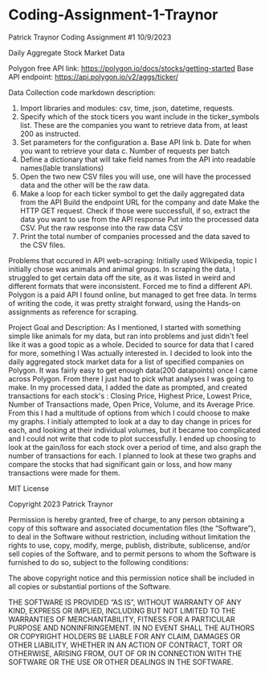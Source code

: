 # Coding-Assignment-1-Traynor
Patrick Traynor Coding Assignment #1
10/9/2023

Daily Aggregate Stock Market Data


Polygon free API link:
https://polygon.io/docs/stocks/getting-started
Base API endpoint:
https://api.polygon.io/v2/aggs/ticker/

Data Collection code markdown description:
1. Import libraries and modules: csv, time, json, datetime, requests.
2. Specify which of the stock ticers you want include in the ticker_symbols list. These are the companies you want to retrieve data from, at least 200 as instructed.
3. Set parameters for the configuration
   a. Base API link
   b. Date for when you want to retrieve your data
   c. Number of requests per batch
4. Define a dictionary that will take field names from the API into readable names(lable translations)
5. Open the two new CSV files you will use, one will have the processed data and the other will be the raw data.
6. Make a loop for each ticker symbol to get the daily aggregated data from the API
   Build the endpoint URL for the company and date
   Make the HTTP GET request.
   Check if those were successfull, if so, extract the data you want to use from the API response
   Put into the processed data CSV.
   Put the raw response into the raw data CSV
7. Print the total number of companies processed and the data saved to the CSV files.


Problems that occured in API web-scraping: Initially used Wikipedia, topic I initially chose was animals and animal groups. In scraping the data, I struggled to get certain data off the site, as it was listed in weird and different formats that were inconsistent. Forced me to find a different API. Polygon is a paid API I found online, but managed to get free data. In terms of writing the code, it was pretty straight forward, using the Hands-on assignments as reference for scraping. 

Project Goal and Description: As I mentioned, I started with something simple like animals for my data, but ran into problems and just didn't feel like it was a good topic as a whole. Decided to source for data that I cared for more, something I Was actually interested in.  I decided to look into the daily aggregated stock market data for a list of specified companies on Polygon. It was fairly easy to get enough data(200 datapoints) once I came across Polygon. From there I just had to pick what analyses I was going to make. In my processed data, I added the date as prompted, and created transactions for each stock's : Closing Price, Highest Price, Lowest Price, Number of Transactions made, Open Price, Volume, and its Average Price. From this I had a multitude of options from which I could choose to make my graphs. I initialy attempted to look at a day to day change in prices for each, and looking at their individual volumes, but it became too complicated and I could not write that code to plot successfully. I ended up choosing to look at the gain/loss for each stock over a period of time, and also graph the number of transactions for each. I planned to look at these two graphs and compare the stocks that had significant gain or loss, and how many transactions were made for them. 


MIT License

Copyright 2023 Patrick Traynor

Permission is hereby granted, free of charge, to any person obtaining a copy of this software and associated documentation files (the “Software”), to deal in the Software without restriction, including without limitation the rights to use, copy, modify, merge, publish, distribute, sublicense, and/or sell copies of the Software, and to permit persons to whom the Software is furnished to do so, subject to the following conditions:

The above copyright notice and this permission notice shall be included in all copies or substantial portions of the Software.

THE SOFTWARE IS PROVIDED “AS IS”, WITHOUT WARRANTY OF ANY KIND, EXPRESS OR IMPLIED, INCLUDING BUT NOT LIMITED TO THE WARRANTIES OF MERCHANTABILITY, FITNESS FOR A PARTICULAR PURPOSE AND NONINFRINGEMENT. IN NO EVENT SHALL THE AUTHORS OR COPYRIGHT HOLDERS BE LIABLE FOR ANY CLAIM, DAMAGES OR OTHER LIABILITY, WHETHER IN AN ACTION OF CONTRACT, TORT OR OTHERWISE, ARISING FROM, OUT OF OR IN CONNECTION WITH THE SOFTWARE OR THE USE OR OTHER DEALINGS IN THE SOFTWARE.
